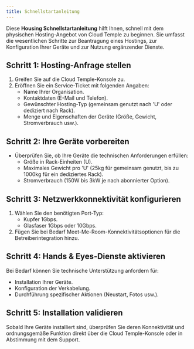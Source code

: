 ```yaml
---
title: Schnellstartanleitung
---
```



Diese **Housing Schnellstartanleitung** hilft Ihnen, schnell mit dem physischen Hosting-Angebot von Cloud Temple zu beginnen. Sie umfasst die wesentlichen Schritte zur Beantragung eines Hostings, zur Konfiguration Ihrer Geräte und zur Nutzung ergänzender Dienste.

## Schritt 1: Hosting-Anfrage stellen

1. Greifen Sie auf die Cloud Temple-Konsole zu.
2. Eröffnen Sie ein Service-Ticket mit folgenden Angaben:
   - Name Ihrer Organisation.
   - Kontaktdaten (E-Mail und Telefon).
   - Gewünschter Hosting-Typ (gemeinsam genutzt nach 'U' oder dediziert nach Rack).
   - Menge und Eigenschaften der Geräte (Größe, Gewicht, Stromverbrauch usw.).

## Schritt 2: Ihre Geräte vorbereiten

- Überprüfen Sie, ob Ihre Geräte die technischen Anforderungen erfüllen:
  - Größe in Rack-Einheiten (U).
  - Maximales Gewicht pro 'U' (25kg für gemeinsam genutzt, bis zu 1000kg für ein dediziertes Rack).
  - Stromverbrauch (150W bis 3kW je nach abonnierter Option).

## Schritt 3: Netzwerkkonnektivität konfigurieren

1. Wählen Sie den benötigten Port-Typ:
   - Kupfer 1Gbps.
   - Glasfaser 1Gbps oder 10Gbps.
2. Fügen Sie bei Bedarf Meet-Me-Room-Konnektivitätsoptionen für die Betreiberintegration hinzu.

## Schritt 4: Hands & Eyes-Dienste aktivieren

Bei Bedarf können Sie technische Unterstützung anfordern für:
- Installation Ihrer Geräte.
- Konfiguration der Verkabelung.
- Durchführung spezifischer Aktionen (Neustart, Fotos usw.).

## Schritt 5: Installation validieren

Sobald Ihre Geräte installiert sind, überprüfen Sie deren Konnektivität und ordnungsgemäße Funktion direkt über die Cloud Temple-Konsole oder in Abstimmung mit dem Support.
